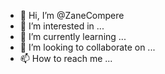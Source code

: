 - 👋 Hi, I’m @ZaneCompere
- 👀 I’m interested in ...
- 🌱 I’m currently learning ...
- 💞️ I’m looking to collaborate on ...
- 📫 How to reach me ...

<!---
ZaneCompere/ZaneCompere is a ✨ special ✨ repository because its `README.md` (this file) appears on your GitHub profile.
You can click the Preview link to take a look at your changes.
--->
